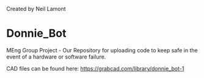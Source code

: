 Created by Neil Lamont

# Donnie_Bot
MEng Group Project - Our Repository for uploading code to keep safe in the event of a hardware or software failure.

CAD files can be found here:
https://grabcad.com/library/donnie_bot-1
